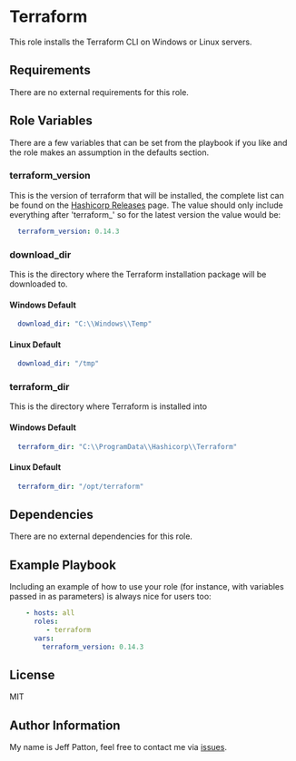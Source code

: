 # Terraform

This role installs the Terraform CLI on Windows or Linux servers.

## Requirements

There are no external requirements for this role.

## Role Variables

There are a few variables that can be set from the playbook if you like and the role makes an assumption in the defaults
section.

### terraform_version

This is the version of terraform that will be installed, the complete list can be found on the [Hashicorp Releases](https://releases.hashicorp.com/terraform/) page. The value should only include everything after 'terraform_' so for the latest version the value would be:

```yaml
  terraform_version: 0.14.3
```

### download_dir

This is the directory where the Terraform installation package will be downloaded to.

#### Windows Default

```yaml
  download_dir: "C:\\Windows\\Temp"
```

#### Linux Default

```yaml
  download_dir: "/tmp"
```

### terraform_dir

This is the directory where Terraform is installed into

#### Windows Default

```yaml
  terraform_dir: "C:\\ProgramData\\Hashicorp\\Terraform"
```

#### Linux Default

```yaml
  terraform_dir: "/opt/terraform"
```

## Dependencies

There are no external dependencies for this role.

## Example Playbook

Including an example of how to use your role (for instance, with variables passed in as parameters) is always nice for users too:

``` yaml
    - hosts: all
      roles:
         - terraform
      vars:
        terraform_version: 0.14.3
```

## License

MIT

## Author Information

My name is Jeff Patton, feel free to contact me via [issues](https://github.com/anisble-playbooks/terraform/issues).
